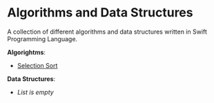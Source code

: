 # Algorithms and Data Structures

A collection of different algorithms and data structures written in Swift Programming Language.

**Algorightms**:
- [Selection Sort](https://github.com/Ivaha-V/Algorithms/blob/main/SelectionSort.playground/Contents.swift)

**Data Structures**: 
- *List is empty*
